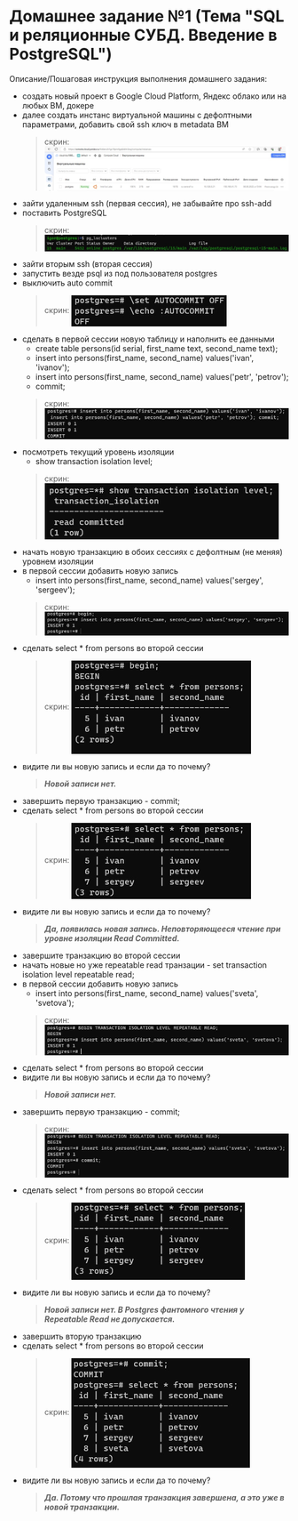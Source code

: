# Домашнее задание №1 (Тема "SQL и реляционные СУБД. Введение в PostgreSQL")

Описание/Пошаговая инструкция выполнения домашнего задания:

* создать новый проект в Google Cloud Platform, Яндекс облако или на любых ВМ, докере
* далее создать инстанс виртуальной машины с дефолтными параметрами, добавить свой ssh ключ в metadata ВМ
  > скрин: <img src="pic/1.jpg" align="center" />
* зайти удаленным ssh (первая сессия), не забывайте про ssh-add
* поставить PostgreSQL
  > скрин: <img src="pic/2.jpg" align="center" />
* зайти вторым ssh (вторая сессия)
* запустить везде psql из под пользователя postgres
* выключить auto commit
  > скрин: <img src="pic/3.jpg" align="center" />                                  
* сделать в первой сессии новую таблицу и наполнить ее данными
  * create table persons(id serial, first_name text, second_name text);
  * insert into persons(first_name, second_name) values('ivan', 'ivanov'); 
  * insert into persons(first_name, second_name) values('petr', 'petrov'); 
  * commit;
  > скрин: <img src="pic/4.jpg" align="center" />  
* посмотреть текущий уровень изоляции
  * show transaction isolation level;
  > скрин: <img src="pic/5.jpg" align="center" />  
* начать новую транзакцию в обоих сессиях с дефолтным (не меняя) уровнем изоляции
* в первой сессии добавить новую запись
  * insert into persons(first_name, second_name) values('sergey', 'sergeev');
  > скрин: <img src="pic/6.jpg" align="center" />  
* сделать select * from persons во второй сессии
  > скрин: <img src="pic/7.jpg" align="center" />  
* видите ли вы новую запись и если да то почему?
  > **_Новой записи нет._** 
* завершить первую транзакцию - commit;
* сделать select * from persons во второй сессии
  > скрин: <img src="pic/8.jpg" align="center" />  
* видите ли вы новую запись и если да то почему?
  > **_Да, появилась новая запись. Неповторяющееся чтение при уровне изоляции Read Committed._**
* завершите транзакцию во второй сессии
* начать новые но уже repeatable read транзации - set transaction isolation level repeatable read;
* в первой сессии добавить новую запись
  * insert into persons(first_name, second_name) values('sveta', 'svetova');
  > скрин: <img src="pic/9.jpg" align="center" />  
* сделать select * from persons во второй сессии
* видите ли вы новую запись и если да то почему?
  > **_Новой записи нет._**
* завершить первую транзакцию - commit;
  > скрин: <img src="pic/11.jpg" align="center" />  
* сделать select * from persons во второй сессии
  > скрин: <img src="pic/12.jpg" align="center" />  
* видите ли вы новую запись и если да то почему? 
  > **_Новой записи нет. В Postgres фантомного чтения у Repeatable Read не допускается._**
* завершить вторую транзакцию
* сделать select * from persons во второй сессии
  > скрин: <img src="pic/13.jpg" align="center" />  
* видите ли вы новую запись и если да то почему? 
  > **_Да. Потому что прошлая транзакция завершена, а это уже в новой транзакции._**

